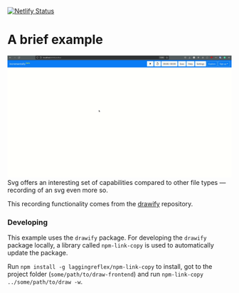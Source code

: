 [![Netlify Status](https://api.netlify.com/api/v1/badges/330bbe5a-073e-473c-ae37-5f95684bd9a1/deploy-status)](https://app.netlify.com/sites/priceless-hodgkin-3234a5/deploys)

# A brief example

![Usage example of incrementally](public/svg_record.gif?raw=true "A brief example of incrementally in use")
Svg offers an interesting set of capabilities compared to other file types — recording of an svg even more so.

This recording functionality comes from the [drawify](https://github.com/holwech/drawify) repository.

### Developing

This example uses the `drawify` package. For developing the `drawify` package locally, a library called `npm-link-copy` is used to automatically update the package.

Run `npm install -g laggingreflex/npm-link-copy` to install, got to the project folder (`some/path/to/draw-frontend`) and run `npm-link-copy ../some/path/to/draw -w`.